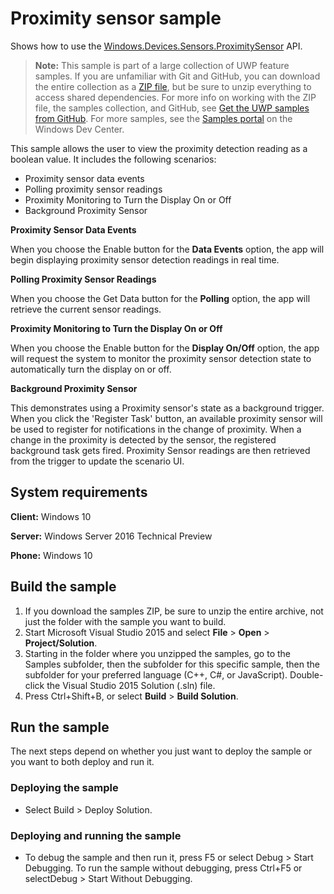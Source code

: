 ﻿<!---
  category: DevicesSensorsAndPower
  samplefwlink: http://go.microsoft.com/fwlink/p/?LinkId=620588
--->

# Proximity sensor sample

Shows how to use the [Windows.Devices.Sensors.ProximitySensor](https://msdn.microsoft.com/library/windows/apps/windows.devices.sensors.proximitysensor.aspx) API.

> **Note:** This sample is part of a large collection of UWP feature samples. 
> If you are unfamiliar with Git and GitHub, you can download the entire collection as a 
> [ZIP file](https://github.com/Microsoft/Windows-universal-samples/archive/master.zip), but be 
> sure to unzip everything to access shared dependencies. For more info on working with the ZIP file, 
> the samples collection, and GitHub, see [Get the UWP samples from GitHub](https://aka.ms/ovu2uq). 
> For more samples, see the [Samples portal](https://aka.ms/winsamples) on the Windows Dev Center. 

This sample allows the user to view the proximity detection reading as a boolean value.
It includes the following scenarios:

-   Proximity sensor data events
-   Polling proximity sensor readings
-   Proximity Monitoring to Turn the Display On or Off
-   Background Proximity Sensor

**Proximity Sensor Data Events**

When you choose the Enable button for the **Data Events** option, the app will begin displaying proximity sensor detection readings in real time.

**Polling Proximity Sensor Readings**

When you choose the Get Data button for the **Polling** option, the app will retrieve the current sensor readings.

**Proximity Monitoring to Turn the Display On or Off**

When you choose the Enable button for the **Display On/Off** option, the app will request the system to monitor the proximity sensor detection state to automatically turn the display on or off.

**Background Proximity Sensor**

This demonstrates using a Proximity sensor's state as a background trigger.
When you click the 'Register Task' button, an available proximity sensor will be used to register for notifications in the change of proximity.
When a change in the proximity is detected by the sensor, the registered background task gets fired. Proximity Sensor readings are then retrieved from the trigger to update the scenario UI.

## System requirements

**Client:** Windows 10

**Server:** Windows Server 2016 Technical Preview

**Phone:** Windows 10

## Build the sample

1. If you download the samples ZIP, be sure to unzip the entire archive, not just the folder with the sample you want to build. 
2. Start Microsoft Visual Studio 2015 and select **File** \> **Open** \> **Project/Solution**.
3. Starting in the folder where you unzipped the samples, go to the Samples subfolder, then the subfolder for this specific sample, then the subfolder for your preferred language (C++, C#, or JavaScript). Double-click the Visual Studio 2015 Solution (.sln) file.
4. Press Ctrl+Shift+B, or select **Build** \> **Build Solution**.

## Run the sample

The next steps depend on whether you just want to deploy the sample or you want to both deploy and run it.

### Deploying the sample

- Select Build > Deploy Solution. 

### Deploying and running the sample

- To debug the sample and then run it, press F5 or select Debug >  Start Debugging. To run the sample without debugging, press Ctrl+F5 or selectDebug > Start Without Debugging. 
